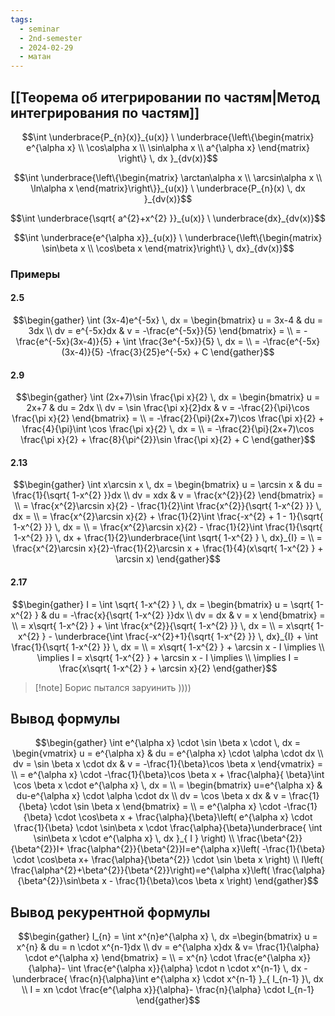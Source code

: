```yaml
---
tags:
  - seminar
  - 2nd-semester
  - 2024-02-29
  - матан
---
```


## [[Теорема об итегрировании по частям|Метод интегрирования по частям]]

$$\int \underbrace{P_{n}(x)}_{u(x)} \ \underbrace{\left\{\begin{matrix}
e^{\alpha x} \\
\cos\alpha x \\
\sin\alpha x \\
a^{\alpha x}
\end{matrix} \right\} \, dx }_{dv(x)}$$

$$\int \underbrace{\left\{\begin{matrix}
\arctan\alpha x \\
\arcsin\alpha x \\
\ln\alpha x
\end{matrix}\right\}}_{u(x)} \ \underbrace{P_{n}(x) \, dx }_{dv(x)}$$

$$\int \underbrace{\sqrt{ a^{2}+x^{2} }}_{u(x)} \ \underbrace{dx}_{dv(x)}$$

$$\int \underbrace{e^{\alpha x}}_{u(x)} \ \underbrace{\left\{\begin{matrix}
\sin\beta x \\
\cos\beta x
\end{matrix}\right\} \, dx}_{dv(x)}$$

### Примеры

#### 2.5

$$\begin{gather}
\int (3x-4)e^{-5x} \, dx = \begin{bmatrix}
u = 3x-4 & du = 3dx \\
dv = e^{-5x}dx & v = -\frac{e^{-5x}}{5}
\end{bmatrix} = \\
= -\frac{e^{-5x}(3x-4)}{5} + \int \frac{3e^{-5x}}{5} \, dx  = \\
= -\frac{e^{-5x}(3x-4)}{5} -\frac{3}{25}e^{-5x} + C
\end{gather}$$

#### 2.9

$$\begin{gather}
\int (2x+7)\sin \frac{\pi x}{2} \, dx  = \begin{bmatrix}
u = 2x+7 & du = 2dx \\
dv = \sin \frac{\pi x}{2}dx & v = -\frac{2}{\pi}\cos \frac{\pi x}{2}
\end{bmatrix} = \\
= -\frac{2}{\pi}(2x+7)\cos \frac{\pi x}{2} + \frac{4}{\pi}\int \cos \frac{\pi x}{2} \, dx  = \\
= -\frac{2}{\pi}(2x+7)\cos \frac{\pi x}{2} + \frac{8}{\pi^{2}}\sin \frac{\pi x}{2} + C
\end{gather}$$

#### 2.13

$$\begin{gather}
\int x\arcsin x \, dx = \begin{bmatrix}
u = \arcsin x & du = \frac{1}{\sqrt{ 1-x^{2} }}dx \\
dv = xdx & v = \frac{x^{2}}{2}
\end{bmatrix} = \\
= \frac{x^{2}\arcsin x}{2} - \frac{1}{2}\int \frac{x^{2}}{\sqrt{ 1-x^{2} }} \, dx = \\
= \frac{x^{2}\arcsin x}{2} + \frac{1}{2}\int \frac{-x^{2} + 1 - 1}{\sqrt{ 1-x^{2} }} \, dx = \\
= \frac{x^{2}\arcsin x}{2} - \frac{1}{2}\int \frac{1}{\sqrt{ 1-x^{2} }} \, dx + \frac{1}{2}\underbrace{\int \sqrt{ 1-x^{2} } \, dx}_{I} = \\
= \frac{x^{2}\arcsin x}{2}-\frac{1}{2}\arcsin x + \frac{1}{4}(x\sqrt{ 1-x^{2} } + \arcsin x)
\end{gather}$$

#### 2.17

$$\begin{gather}
I = \int \sqrt{ 1-x^{2} } \, dx = \begin{bmatrix}
u = \sqrt{ 1-x^{2} } & du = -\frac{x}{\sqrt{ 1-x^{2} }}dx \\
dv = dx & v = x
\end{bmatrix} = \\
= x\sqrt{ 1-x^{2} } + \int \frac{x^{2}}{\sqrt{ 1-x^{2} }} \, dx = \\
= x\sqrt{ 1-x^{2} } - \underbrace{\int \frac{-x^{2}+1}{\sqrt{ 1-x^{2} }} \, dx}_{I} + \int \frac{1}{\sqrt{ 1-x^{2} }} \, dx = \\
= x\sqrt{ 1-x^{2} } + \arcsin x - I \implies \\
\implies I = x\sqrt{ 1-x^{2} } + \arcsin x - I \implies \\
\implies I = \frac{x\sqrt{ 1-x^{2} } + \arcsin x}{2}
\end{gather}$$

> [!note] Борис пытался заруинить ))))

## Вывод формулы 

$$\begin{gather}
\int  e^{\alpha x} \cdot \sin \beta x  \cdot  \, dx  = \begin{vmatrix}
u = e^{\alpha x} &  du = e^{\alpha x} \cdot \alpha  \cdot dx \\
dv = \sin \beta x  \cdot  dx & v = -\frac{1}{\beta}\cos \beta x 
\end{vmatrix} = \\ 
= e^{\alpha x} \cdot  -\frac{1}{\beta}\cos \beta x + \frac{\alpha}{ \beta}\int  \cos \beta x  \cdot  e^{\alpha x} \, dx  = \\ 
= \begin{bmatrix}
u=e^{\alpha x} & du-e^{\alpha x} \cdot \alpha  \cdot dx \\
dv = \cos \beta x dx & v = \frac{1}{\beta} \cdot  \sin \beta x 
\end{bmatrix} = \\ 
= e^{\alpha x} \cdot  -\frac{1}{\beta} \cdot \cos\beta x + \frac{\alpha}{\beta}\left( e^{\alpha x} \cdot \frac{1}{\beta} \cdot \sin\beta x \cdot \frac{\alpha}{\beta}\underbrace{ \int \sin\beta x \cdot e^{\alpha x} \, dx }_{ I }  \right) \\
\frac{\beta^{2}}{\beta^{2}}I+ \frac{\alpha^{2}}{\beta^{2}}I=e^{\alpha x}\left( -\frac{1}{\beta} \cdot \cos\beta x+ \frac{\alpha}{\beta^{2}} \cdot  \sin \beta x \right) \\
I\left( \frac{\alpha^{2}+\beta^{2}}{\beta^{2}}\right)=e^{\alpha x}\left( \frac{\alpha}{\beta^{2}}\sin\beta x - \frac{1}{\beta}\cos \beta x \right) 
\end{gather}$$

## Вывод рекурентной формулы

$$\begin{gather}
I_{n} = \int x^{n}e^{\alpha x} \, dx =\begin{bmatrix}
u = x^{n} & du = n \cdot x^{n-1}dx  \\
dv = e^{\alpha x}dx  & v= \frac{1}{\alpha} \cdot e^{\alpha x}
\end{bmatrix}  = \\
= x^{n} \cdot  \frac{e^{\alpha x}}{\alpha}- \int  \frac{e^{\alpha x}}{\alpha} \cdot n  \cdot  x^{n-1} \, dx - \underbrace{ \frac{n}{\alpha}\int  e^{\alpha x} \cdot x^{n-1}  }_{ I_{n-1} }\, dx  \\
I = xn  \cdot  \frac{e^{\alpha x}}{\alpha}- \frac{n}{\alpha} \cdot  I_{n-1}
\end{gather}$$
